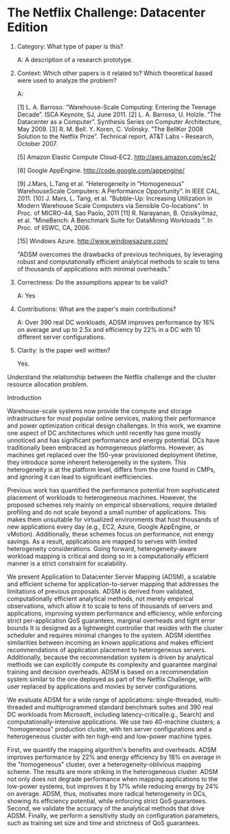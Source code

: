 # The Netflix Challenge: Datacenter Edition

1. Category: What type of paper is this?

   A: A description of a research prototype.



2. Context: Which other papers is it related to? Which theoretical based were used to analyze the problem?

   A: 

   [1] L. A. Barroso. ”Warehouse-Scale Computing: Entering the Teenage Decade”. ISCA Keynote, SJ, June 2011.
   [2] L. A. Barroso, U. Holzle. ”The Datacenter as a Computer”. Synthesis Series on Computer Architecture, May 2009.
   [3] R. M. Bell. Y. Koren, C. Volinsky. ”The BellKor 2008 Solution to the Netflix Prize”. Technical report, AT&T Labs - Research, October 2007.

   [5] Amazon Elastic Compute Cloud-EC2. http://aws.amazon.com/ec2/ 

   [6] Google AppEngine. http://code.google.com/appengine/

   [9] J.Mars, L.Tang et al. ”Heterogeneity in ”Homogeneous” WarehouseScale Computers: A Performance Opportunity”. In IEEE CAL, 2011.
   [10] J. Mars, L. Tang, et al. ”Bubble-Up: Increasing Utilization in Modern Warehouse Scale Computers via Sensible Co-locations”. In Proc. of MICRO-44, Sao Paolo, 2011 [11] R. Narayanan, B. Ozisikyilmaz, et al. ”MineBench: A Benchmark Suite for DataMining Workloads ”. In Proc. of IISWC, CA, 2006.

   [15] Windows Azure. http://www.windowsazure.com/

   "ADSM overcomes the drawbacks of previous techniques, by leveraging robust and computationally efficient analytical methods to scale to tens of thousands of applications with minimal overheads."

   

3. Correctness: Do the assumptions appear to be valid?

   A: Yes

   

4. Contributions: What are the paper's main contributions?

   A: Over 390 real DC workloads, ADSM improves performance by 16% on average and up to 2.5x and efficiency by 22% in a DC with 10 different server configurations.

   



5. Clarity: Is the paper well written?

   Yes.





Understand the relationship between the Netflix challenge and the cluster resource allocation problem.





Introduction

Warehouse-scale systems now provide the compute and storage infrastructure for most popular online services, making their performance and power optimization critical design challenges. In this work, we examine one aspect of DC architectures which until recently has gone mostly unnoticed and has significant performance and energy potential. DCs have traditionally been embraced as homogeneous platforms. However, as machines get replaced over the 150-year provisioned deployment lifetime, they introduce some inherent heterogeneity in the system. This heterogeneity is at the platform level, differs from the one found in CMPs, and ignoring it can lead to significant inefficiencies.

Previous work has quantified the performance potential from sophisticated placement of workloads to heterogeneous machines. However, the proposed schemes rely mainly on empirical observations, require detailed profiling and do not scale beyond a small number of applications. This makes them unsuitable for virtualized environments that host thousands of new applications every day (e.g., EC2, Azure, Google AppEngine, or vMotion). Additionally, these schemes focus on performance, not energy savings. As a result, applications are mapped to serves with limited heterogeneity considerations. Going forward, heterogeneity-aware workload mapping is critical and doing so in a computationally efficient manner is a strict constraint for scalability.

We present Application to Datacenter Server Mapping (ADSM), a scalable and efficient scheme for application-to-server mapping that addresses the limitations of previous proposals. ADSM is derived from validated, computationally efficient analytical methods, not merely empirical observations, which allow it to scale to tens of thousands of servers and applications, improving system performance and efficiency, while enforcing strict per-application QoS guarantees, marginal overheads and tight error bounds It is designed as a lightweight controller that resides with the cluster scheduler and requires minimal changes to the system. ADSM identifies similarities between incoming an known applications and makes efficient recommendations of application placement to heterogeneous servers. Additionally, because the recommendation system is driven by analytical methods we can explicitly compute its complexity and guarantee marginal training and decision overheads. ADSM is based on a recommendation system similar to the one deployed as part of the Netflix Challenge, with user replaced by applications and movies by server configurations.

We evaluate ADSM for a wide range of applications: single-threaded, multi-threaded and multiprogrammed standard benchmark suites and 390 real DC workloads from Microsoft, including latency-critical(e.g., Search) and computationally-intensive applications. We use two 40-machine clusters; a "homogeneous" production cluster, with ten server configurations and a heterogeneous cluster with ten high-end and low-power machine types.

First, we quantify the mapping algorithm's benefits and overheads. ADSM improves performance by 22% and energy efficiency by 18% on average in the "homogeneous" cluster, over a heterogeneity-oblivious mapping scheme. The results are more striking in the heterogeneous cluster. ADSM not only does not degrade performance when mapping applications to the low-power systems, but improves it by 17% while reducing energy by 24% on average. ADSM, thus, motivates more radical heterogeneity in DCs, showing its efficiency potential, while enforcing strict QoS guarantees. Second, we validate the accuracy of the analytical methods that drive ADSM. Finally, we perform a sensitivity study on configuration parameters, such as training set size and time and strictness of QoS guarantees.